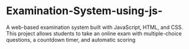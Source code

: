 # Examination-System-using-js-
A web-based examination system built with JavaScript, HTML, and CSS. This project allows students to take an online exam with multiple-choice questions, a countdown timer, and automatic scoring
